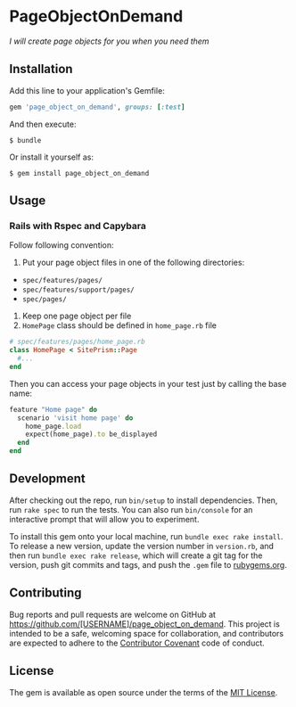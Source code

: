 # PageObjectOnDemand

*I will create page objects for you when you need them*

## Installation

Add this line to your application's Gemfile:

```ruby
gem 'page_object_on_demand', groups: [:test]
```

And then execute:

    $ bundle

Or install it yourself as:

    $ gem install page_object_on_demand

## Usage

### Rails with Rspec and Capybara

Follow following convention:

1. Put your page object files in one of the following directories:

  * `spec/features/pages/`
  * `spec/features/support/pages/`
  * `spec/pages/`

1. Keep one page object per file
1. `HomePage` class should be defined in `home_page.rb` file

```ruby
# spec/features/pages/home_page.rb
class HomePage < SitePrism::Page
  #...
end
```

Then you can access your page objects in your test just by calling the base name:

```ruby
feature "Home page" do
  scenario 'visit home page' do
    home_page.load
    expect(home_page).to be_displayed
  end
end
```

## Development

After checking out the repo, run `bin/setup` to install dependencies. Then, run `rake spec` to run the tests. You can also run `bin/console` for an interactive prompt that will allow you to experiment.

To install this gem onto your local machine, run `bundle exec rake install`. To release a new version, update the version number in `version.rb`, and then run `bundle exec rake release`, which will create a git tag for the version, push git commits and tags, and push the `.gem` file to [rubygems.org](https://rubygems.org).

## Contributing

Bug reports and pull requests are welcome on GitHub at https://github.com/[USERNAME]/page_object_on_demand. This project is intended to be a safe, welcoming space for collaboration, and contributors are expected to adhere to the [Contributor Covenant](contributor-covenant.org) code of conduct.


## License

The gem is available as open source under the terms of the [MIT License](http://opensource.org/licenses/MIT).

